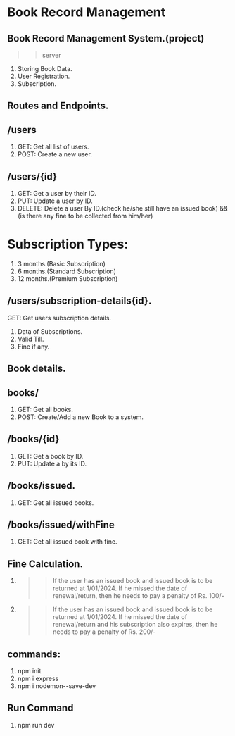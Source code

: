 # Book Record Management

## Book Record Management System.(project)
>> server
   1. Storing Book Data.
   2. User Registration.
   3. Subscription.

## Routes and  Endpoints.

## /users
1. GET: Get all list of users.
2. POST: Create a new user.

## /users/{id}
1. GET: Get a user by their ID.
2. PUT: Update a user by ID.
3. DELETE: Delete a user By ID.(check he/she still have an issued book) && (is there any fine to be collected from him/her)

# Subscription Types:
1. 3 months.(Basic Subscription)
2. 6 months.(Standard Subscription)
3. 12 months.(Premium Subscription)

## /users/subscription-details{id}.
GET: Get users subscription details.
 1.  Data of Subscriptions.
 2.  Valid Till.
 3.  Fine if any.

## Book details.

## books/
1. GET: Get all books.
2. POST: Create/Add a new Book to a system.


## /books/{id}
1. GET: Get a book by ID.
2. PUT: Update a by its ID.

## /books/issued.
1. GET: Get all issued books.

## /books/issued/withFine
1. GET: Get all issued book with fine.

## Fine Calculation.
  1. >> If the user has an issued book and issued book is to be returned at 1/01/2024.
  If he missed the date of renewal/return, then he needs to pay a penalty of Rs. 100/-

  2. >> If the user has an issued book and issued book is to be returned at 1/01/2024.
  If he missed the date of renewal/return and his subscription also expires, then he needs to pay a penalty of Rs. 200/-


## commands: 
1. npm init
2. npm i express
3. npm i nodemon--save-dev

## Run Command
1. npm run dev
